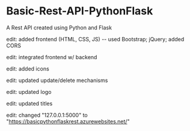 # Basic-Rest-API-PythonFlask
A Rest API created using Python and Flask

edit: added frontend (HTML, CSS, JS) -- used Bootstrap; jQuery; added CORS

edit: integrated frontend w/ backend

edit: added icons

edit: updated update/delete mechanisms

edit: updated logo

edit: updated titles

edit: changed "127.0.0.1:5000" to "https://basicpythonflaskrest.azurewebsites.net/"
